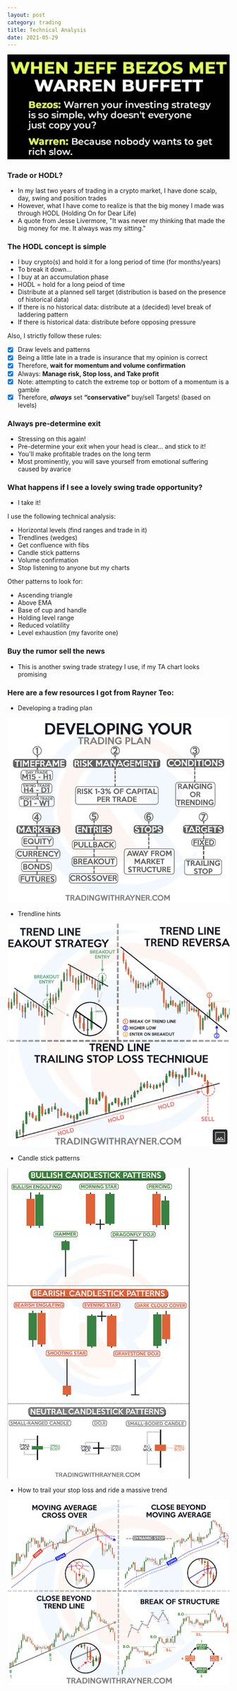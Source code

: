 ```yaml
---
layout: post
category: trading
title: Technical Analysis
date: 2021-05-29
---
```


![](/assets/trading/jeff.jpg)

### Trade or HODL?

- In my last two years of trading in a crypto market, I have done scalp, day, swing and position trades
- However, what I have come to realize is that the big money I made was through HODL (Holding On for Dear Life)
- A quote from Jesse Livermore, "It was never my thinking that made the big money for me. It always was my sitting."

### The HODL concept is simple

- I buy crypto(s) and hold it for a long period of time (for months/years)
- To break it down... 
- I buy at an accumulation phase
- HODL = hold for a long peiod of time
- Distribute at a planned sell target (distribution is based on the presence of historical data)
- If there is no historical data: distribute at a (decided) level break of laddering pattern
- If there is historical data: distribute before opposing pressure

Also, I strictly follow these rules:

- [x] Draw levels and patterns
- [x] Being a little late in a trade is insurance that my opinion is correct
- [x] Therefore, **wait for momentum and volume confirmation**
- [x] Always: **Manage risk, Stop loss, and Take profit**
- [x] Note: attempting to catch the extreme top or bottom of a momentum is a gamble
- [x] Therefore, **_always_** set **“conservative”** buy/sell Targets! (based on levels)

### Always pre-determine exit

- Stressing on this again!
- Pre-determine your exit when your head is clear... and stick to it!
- You'll make profitable trades on the long term
- Most prominently, you will save yourself from emotional suffering caused by avarice

### What happens if I see a lovely swing trade opportunity?

- I take it!

I use the following technical analysis:
- Horizontal levels (find ranges and trade in it)
- Trendlines (wedges)
- Get confluence with fibs
- Candle stick patterns
- Volume confirmation
- Stop listening to anyone but my charts

Other patterns to look for:
- Ascending triangle
- Above EMA
- Base of cup and handle
- Holding level range
- Reduced volatility
- Level exhaustion (my favorite one)

### Buy the rumor sell the news

- This is another swing trade strategy I use, if my TA chart looks promising

### Here are a few resources I got from Rayner Teo:

- Developing a trading plan

![](/assets/trading/plan.png)

- Trendline hints

![](/assets/trading/trend.png)

- Candle stick patterns

![](/assets/trading/candle.png)

- How to trail your stop loss and ride a massive trend 

![](/assets/trading/stoploss.png)
